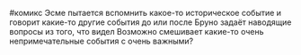 #комикс
Эсме пытается вспомнить какое-то историческое событие и говорит какие-то другие события до или после
Бруно задаёт наводящие вопросы из того, что видел
Возможно смешивает какие-то очень непримечательные события с очень важными?